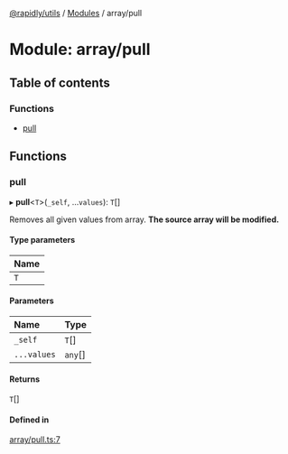 [@rapidly/utils](../README.md) / [Modules](../modules.md) / array/pull

# Module: array/pull

## Table of contents

### Functions

- [pull](array_pull.md#pull)

## Functions

### pull

▸ **pull**<`T`\>(`_self`, ...`values`): `T`[]

Removes all given values from array.
**The source array will be modified.**

#### Type parameters

| Name |
| :------ |
| `T` |

#### Parameters

| Name | Type |
| :------ | :------ |
| `_self` | `T`[] |
| `...values` | `any`[] |

#### Returns

`T`[]

#### Defined in

[array/pull.ts:7](https://github.com/canguser/rapidly-utils/blob/bc4b333/main/array/pull.ts#L7)
